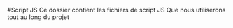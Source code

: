 #Script JS
Ce dossier contient les fichiers de script JS
Que nous utiliserons tout au long du projet
